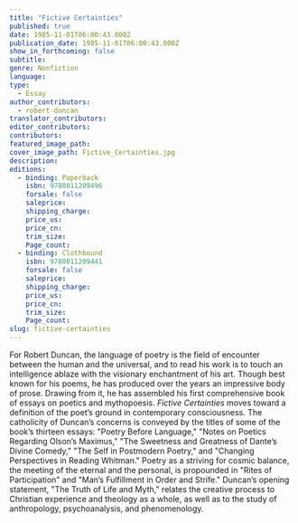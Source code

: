 ```yaml
---
title: "Fictive Certainties"
published: true
date: 1985-11-01T06:00:43.000Z
publication_date: 1985-11-01T06:00:43.000Z
show_in_forthcoming: false
subtitle:
genre: Nonfiction
language:
type:
  - Essay
author_contributors:
  - robert-duncan
translator_contributors:
editor_contributors:
contributors:
featured_image_path:
cover_image_path: Fictive_Certainties.jpg
description:
editions:
  - binding: Paperback
    isbn: 9780811209496
    forsale: false
    saleprice:
    shipping_charge:
    price_us:
    price_cn:
    trim_size:
    Page_count:
  - binding: Clothbound
    isbn: 9780811209441
    forsale: false
    saleprice:
    shipping_charge:
    price_us:
    price_cn:
    trim_size:
    Page_count:
slug: fictive-certainties
---
```


For Robert Duncan, the language of poetry is the field of encounter between the human and the universal, and to read his work is to touch an intelligence ablaze with the visionary enchantment of his art. Though best known for his poems, he has produced over the years an impressive body of prose. Drawing from it, he has assembled his first comprehensive book of essays on poetics and mythopoesis. _Fictive Certainties_ moves toward a definition of the poet’s ground in contemporary consciousness. The catholicity of Duncan’s concerns is conveyed by the titles of some of the book’s thirteen essays: "Poetry Before Language," "Notes on Poetics Regarding Olson’s Maximus," "The Sweetness and Greatness of Dante’s Divine Comedy," "The Self in Postmodern Poetry," and "Changing Perspectives in Reading Whitman." Poetry as a striving for cosmic balance, the meeting of the eternal and the personal, is propounded in "Rites of Participation" and "Man’s Fulfillment in Order and Strife." Duncan’s opening statement, "The Truth of Life and Myth," relates the creative process to Christian experience and theology as a whole, as well as to the study of anthropology, psychoanalysis, and phenomenology.

